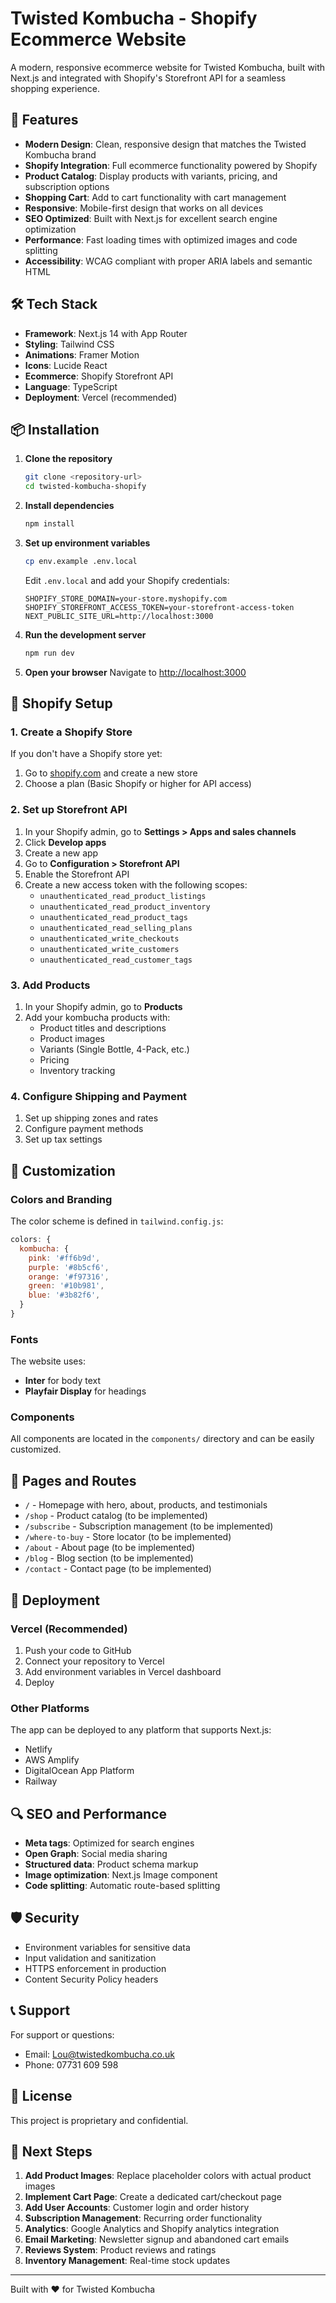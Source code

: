 # Twisted Kombucha - Shopify Ecommerce Website

A modern, responsive ecommerce website for Twisted Kombucha, built with Next.js and integrated with Shopify's Storefront API for a seamless shopping experience.

## 🚀 Features

- **Modern Design**: Clean, responsive design that matches the Twisted Kombucha brand
- **Shopify Integration**: Full ecommerce functionality powered by Shopify
- **Product Catalog**: Display products with variants, pricing, and subscription options
- **Shopping Cart**: Add to cart functionality with cart management
- **Responsive**: Mobile-first design that works on all devices
- **SEO Optimized**: Built with Next.js for excellent search engine optimization
- **Performance**: Fast loading times with optimized images and code splitting
- **Accessibility**: WCAG compliant with proper ARIA labels and semantic HTML

## 🛠️ Tech Stack

- **Framework**: Next.js 14 with App Router
- **Styling**: Tailwind CSS
- **Animations**: Framer Motion
- **Icons**: Lucide React
- **Ecommerce**: Shopify Storefront API
- **Language**: TypeScript
- **Deployment**: Vercel (recommended)

## 📦 Installation

1. **Clone the repository**
   ```bash
   git clone <repository-url>
   cd twisted-kombucha-shopify
   ```

2. **Install dependencies**
   ```bash
   npm install
   ```

3. **Set up environment variables**
   ```bash
   cp env.example .env.local
   ```
   
   Edit `.env.local` and add your Shopify credentials:
   ```env
   SHOPIFY_STORE_DOMAIN=your-store.myshopify.com
   SHOPIFY_STOREFRONT_ACCESS_TOKEN=your-storefront-access-token
   NEXT_PUBLIC_SITE_URL=http://localhost:3000
   ```

4. **Run the development server**
   ```bash
   npm run dev
   ```

5. **Open your browser**
   Navigate to [http://localhost:3000](http://localhost:3000)

## 🔧 Shopify Setup

### 1. Create a Shopify Store
If you don't have a Shopify store yet:
1. Go to [shopify.com](https://shopify.com) and create a new store
2. Choose a plan (Basic Shopify or higher for API access)

### 2. Set up Storefront API
1. In your Shopify admin, go to **Settings > Apps and sales channels**
2. Click **Develop apps**
3. Create a new app
4. Go to **Configuration > Storefront API**
5. Enable the Storefront API
6. Create a new access token with the following scopes:
   - `unauthenticated_read_product_listings`
   - `unauthenticated_read_product_inventory`
   - `unauthenticated_read_product_tags`
   - `unauthenticated_read_selling_plans`
   - `unauthenticated_write_checkouts`
   - `unauthenticated_write_customers`
   - `unauthenticated_read_customer_tags`

### 3. Add Products
1. In your Shopify admin, go to **Products**
2. Add your kombucha products with:
   - Product titles and descriptions
   - Product images
   - Variants (Single Bottle, 4-Pack, etc.)
   - Pricing
   - Inventory tracking

### 4. Configure Shipping and Payment
1. Set up shipping zones and rates
2. Configure payment methods
3. Set up tax settings

## 🎨 Customization

### Colors and Branding
The color scheme is defined in `tailwind.config.js`:
```javascript
colors: {
  kombucha: {
    pink: '#ff6b9d',
    purple: '#8b5cf6',
    orange: '#f97316',
    green: '#10b981',
    blue: '#3b82f6',
  }
}
```

### Fonts
The website uses:
- **Inter** for body text
- **Playfair Display** for headings

### Components
All components are located in the `components/` directory and can be easily customized.

## 📱 Pages and Routes

- `/` - Homepage with hero, about, products, and testimonials
- `/shop` - Product catalog (to be implemented)
- `/subscribe` - Subscription management (to be implemented)
- `/where-to-buy` - Store locator (to be implemented)
- `/about` - About page (to be implemented)
- `/blog` - Blog section (to be implemented)
- `/contact` - Contact page (to be implemented)

## 🚀 Deployment

### Vercel (Recommended)
1. Push your code to GitHub
2. Connect your repository to Vercel
3. Add environment variables in Vercel dashboard
4. Deploy

### Other Platforms
The app can be deployed to any platform that supports Next.js:
- Netlify
- AWS Amplify
- DigitalOcean App Platform
- Railway

## 🔍 SEO and Performance

- **Meta tags**: Optimized for search engines
- **Open Graph**: Social media sharing
- **Structured data**: Product schema markup
- **Image optimization**: Next.js Image component
- **Code splitting**: Automatic route-based splitting

## 🛡️ Security

- Environment variables for sensitive data
- Input validation and sanitization
- HTTPS enforcement in production
- Content Security Policy headers

## 📞 Support

For support or questions:
- Email: Lou@twistedkombucha.co.uk
- Phone: 07731 609 598

## 📄 License

This project is proprietary and confidential.

## 🎯 Next Steps

1. **Add Product Images**: Replace placeholder colors with actual product images
2. **Implement Cart Page**: Create a dedicated cart/checkout page
3. **Add User Accounts**: Customer login and order history
4. **Subscription Management**: Recurring order functionality
5. **Analytics**: Google Analytics and Shopify analytics integration
6. **Email Marketing**: Newsletter signup and abandoned cart emails
7. **Reviews System**: Product reviews and ratings
8. **Inventory Management**: Real-time stock updates

---

Built with ❤️ for Twisted Kombucha
